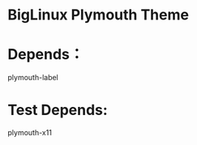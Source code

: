 BigLinux Plymouth Theme
=============================

Depends：
========
plymouth-label


Test Depends:
=========
plymouth-x11
